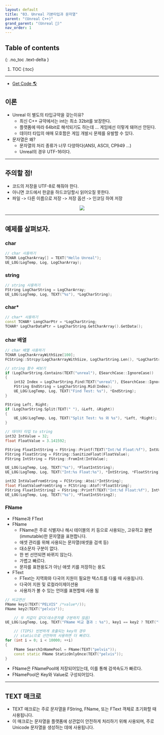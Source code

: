 ```yaml
---
layout: default
title: "03. Unreal 기본타입과 문자열"
parent: "(Unreal C++)"
grand_parent: "(Unreal 🚀)"
nav_order: 1
---
```


## Table of contents
{: .no_toc .text-delta }

1. TOC
{:toc}

---

* [Get Code 🌎](https://github.com/Arthur880708/Unreal_Cpp_basic/tree/main/2.UnrealString)

## 이론

* Unreal 이 별도의 타입규약을 갖는이유?
    * 최신 C++ 규약에서는 int는 최소 32bit를 보장한다.
    * 플랫폼에 따라 64bit로 해석되기도 하는데 ... 게임에선 이렇게 돼어선 안된다.
    * 데이터 타입의 애매 모호함은 게임 개발시 문제를 유발할 수 있다.
* 문자열은 왜?
    * 문자열의 처리 종류가 너무 다양하다(ANSI, ASCII, CP949 ...)
    * Unreal의 경우 UTF-16이다.

---

## 주의할 점!

* 코드의 저장을 UTF-8로 해줘야 한다.
* 아니면 코드에서 한글을 하드코딩할시 읽어오질 못한다.
* 파일 -> 다른 이름으로 저장 -> 저장 옵션 -> 인코딩 하여 저장

<p align="center">
  <img src="https://taehyungs-programming-blog.github.io/blog/assets/images/unreal/basic_cpp/basic_cpp_3-1.png"/>
</p>

---

## 예제를 살펴보자.

### char

```cpp
// char 사용하기
TCHAR LogCharArray[] = TEXT("Hello Unreal");
UE_LOG(LogTemp, Log, LogCharArray);
```

### string

```cpp
// string 사용하기
FString LogCharString = LogCharArray;
UE_LOG(LogTemp, Log, TEXT("%s"), *LogCharString);
```

### char*

```cpp
// char* 사용하기
const TCHAR* LongCharPtr = *LogCharString;
TCHAR* LogCharDataPtr = LogCharString.GetCharArray().GetData();
```

### char 배열

```cpp
// char 배열 사용하기
TCHAR LogCharArrayWithSize[100];
FCString::Strcpy(LogCharArrayWithSize, LogCharString.Len(), *LogCharString);
```

```cpp
// string 함수 써보기
if (LogCharString.Contains(TEXT("unreal"), ESearchCase::IgnoreCase))
{
    int32 Index = LogCharString.Find(TEXT("unreal"), ESearchCase::IgnoreCase);
    FString EndString = LogCharString.Mid(Index);
    UE_LOG(LogTemp, Log, TEXT("Find Test: %s"), *EndString);
}

FString Left, Right;
if (LogCharString.Split(TEXT(" "), &Left, &Right))
{
    UE_LOG(LogTemp, Log, TEXT("Split Test: %s 와 %s"), *Left, *Right);
}
```

```cpp
// 데이터 타입 to string
int32 IntValue = 32;
float FloatValue = 3.141592;

FString FloatIntString = FString::Printf(TEXT("Int:%d Float:%f"), IntValue, FloatValue);
FString FloatString = FString::SanitizeFloat(FloatValue);
FString IntString = FString::FromInt(IntValue);

UE_LOG(LogTemp, Log, TEXT("%s"), *FloatIntString);
UE_LOG(LogTemp, Log, TEXT("Int:%s Float:%s"), *IntString, *FloatString);

int32 IntValueFromString = FCString::Atoi(*IntString);
float FloatValueFromString = FCString::Atof(*FloatString);
FString FloatIntString2 = FString::Printf(TEXT("Int:%d Float:%f"), IntValueFromString, FloatValueFromString);
UE_LOG(LogTemp, Log, TEXT("%s"), *FloatIntString2);
```

### FName

* FName과 FText
* FName
    * FName은 주로 식별자나 해시 테이블의 키 등으로 사용되는, 고유하고 불변(immutable)한 문자열을 표현합니다.
    * 애셋 관리를 위해 사용되는 문자열(애셋을 검색 등)
    * 대소문자 구분이 없다.
    * 한 번 선언되면 바뀌지 않는다.
    * 가볍고 빠르다.
    * 문자를 표현용도가 아닌 애셋 키를 저장하는 용도
* FText
    * FText는 지역화와 다국어 지원이 필요한 텍스트를 다룰 때 사용됩니다.
    * 다국어 지원 및 로컬라이제이션용
    * 사용자가 볼 수 있는 언어를 표현할때 사용 됨

```cpp
// 비교연산
FName key1(TEXT("PELVIS" /*value*/));
FName key2(TEXT("pelvis"));

    // 두 키값이 같다(대소문자를 구분하지 않음)
UE_LOG(LogTemp, Log, TEXT("FName 비교 결과 : %s"), key1 == key2 ? TEXT("같음") : TEXT("다름"));

    // (TIPS) 빈번하게 호출되는 key의 경우 
    // static으로 선언하여 사용하면 더 빠르다.
for (int i = 0; i < 10000; ++i)
{
    FName SearchInNamePool = FName(TEXT("pelvis"));
    const static FName StaticOnlyOnce(TEXT("pelvis"));
}
```

* FName은 FNamePool에 저장되어있는데, 이를 통해 검색속도가 빠르다.
* FNamePool은 Key와 Value로 구성되어있다.

---

## TEXT 매크로

* TEXT 매크로는 주로 문자열을 FString, FName, 또는 FText 객체로 초기화할 때 사용됩니다. 
* 이 매크로는 문자열을 플랫폼에 상관없이 안전하게 처리하기 위해 사용되며, 주로 Unicode 문자열을 생성하는 데에 사용됩니다.